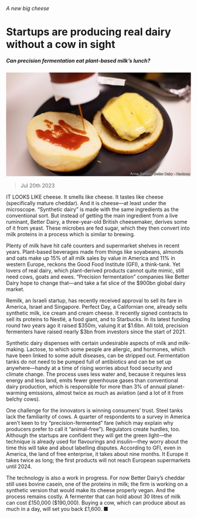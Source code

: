 ###### A new big cheese

# Startups are producing real dairy without a cow in sight 

##### Can precision fermentation eat plant-based milk’s lunch? 

![image](images/20230722_WBP505.jpg) 

> Jul 20th 2023 

IT LOOKS LIKE cheese. It smells like cheese. It tastes like cheese (specifically mature cheddar). And it is cheese—at least under the microscope. “Synthetic dairy” is made with the same ingredients as the conventional sort. But instead of getting the main ingredient from a live ruminant, Better Dairy, a three-year-old British cheesemaker, derives some of it from yeast. These microbes are fed sugar, which they then convert into milk proteins in a process which is similar to brewing. 

Plenty of milk  have hit café counters and supermarket shelves in recent years. Plant-based beverages made from things like soyabeans, almonds and oats make up 15% of all milk sales by value in America and 11% in western Europe, reckons the Good Food Institute (GFI), a think-tank. Yet lovers of real dairy, which plant-derived products cannot quite mimic, still need cows, goats and ewes. “Precision fermentation” companies like Better Dairy hope to change that—and take a fat slice of the $900bn global dairy market. 

Remilk, an Israeli startup, has recently received approval to sell its fare in America, Israel and Singapore. Perfect Day, a Californian one, already sells synthetic milk, ice cream and cream cheese. It recently signed contracts to sell its proteins to Nestlé, a food giant, and to Starbucks. In its latest funding round two years ago it raised $350m, valuing it at $1.6bn. All told, precision fermenters have raised nearly $3bn from investors since the start of 2021. 

Synthetic dairy dispenses with certain undesirable aspects of milk and milk-making. Lactose, to which some people are allergic, and hormones, which have been linked to some adult diseases, can be stripped out. Fermentation tanks do not need to be pumped full of antibiotics and can be set up anywhere—handy at a time of rising worries about food security and climate change. The process uses less water and, because it requires less energy and less land, emits fewer greenhouse gases than conventional dairy production, which is responsible for more than 3% of annual planet-warming emissions, almost twice as much as aviation (and a lot of it from belchy cows).

One challenge for the innovators is winning consumers’ trust. Steel tanks lack the familiarity of cows. A quarter of respondents to a survey in America aren’t keen to try “precision-fermented” fare (which may explain why producers prefer to call it “animal-free”). Regulators create hurdles, too. Although the startups are confident they will get the green light—the technique is already used for flavourings and insulin—they worry about the time this will take and about labelling disputes. According to GFI, even in America, the land of free enterprise, it takes about nine months. It Europe it takes twice as long; the first products will not reach European supermarkets until 2024.

The technology is also a work in progress. For now Better Dairy’s cheddar still uses bovine casein, one of the proteins in milk; the firm is working on a synthetic version that would make its cheese properly vegan. And the process remains costly. A fermenter that can hold about 30 litres of milk can cost £150,000 ($190,000). Buying a cow, which can produce about as much in a day, will set you back £1,600. ■


